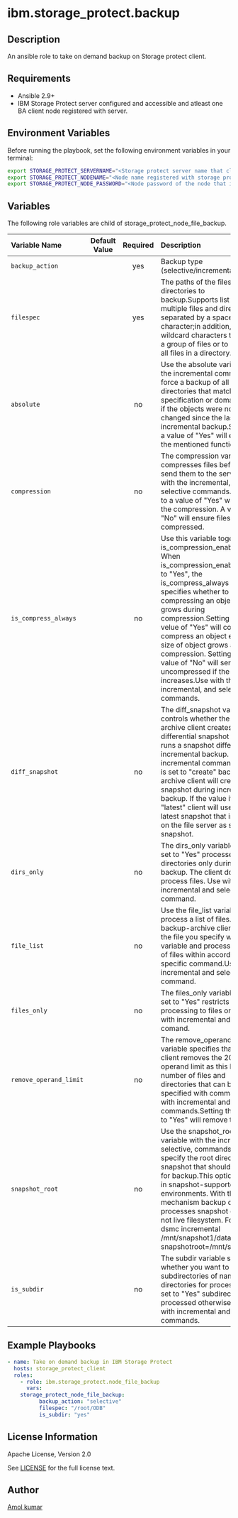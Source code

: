 # ibm.storage_protect.backup

## Description
An ansible role to take on demand backup on Storage protect client.

## Requirements 
- Ansible 2.9+ 
- IBM Storage Protect server configured and accessible  and atleast one BA client node registered with server.

## Environment Variables

Before running the playbook, set the following environment variables in your terminal:

```bash
export STORAGE_PROTECT_SERVERNAME="<Storage protect server name that client is registered with>"
export STORAGE_PROTECT_NODENAME="<Node name registered with storage protect server>"
export STORAGE_PROTECT_NODE_PASSWORD="<Node password of the node that is registered with storage protect server"
```

## Variables
The following role variables are child of storage_protect_node_file_backup.

|Variable Name|Default Value|Required|Description|
|:---|:---:|:---:|:---|
|`backup_action`||yes|Backup type (selective/incremental)|
|`filespec`||yes|The paths of the files or directories to backup.Supports list of multiple files and directories, separated by a space character;in addition,use wildcard characters to include a group of files or to include all files in a directory.| 
|`absolute`||no|Use the absolute variable with the incremental command to force a backup of all files and directories that match the file specification or domain,even if the objects were not changed since the last incremental backup.Setting to a value of "Yes" will enable the mentioned functionality.|
|`compression`||no|The compression variable compresses files before you send them to the server.Use with the incremental,and selective commands.Setting to a value of "Yes" will enable the compression. A value of "No" will ensure files are not compressed. |
|`is_compress_always`||no|Use this variable together with is_compression_enabled. When is_compression_enabled is set to "Yes", the is_compress_always variable specifies whether to continue compressing an object if it grows during compression.Setting to a velue of "Yes" will continue to compress an object even if size of object grows after compression. Setting to a value of "No" will send the file uncompressed if the file size increases.Use with the incremental, and selective commands.|
|`diff_snapshot`||no|The diff_snapshot variable controls whether the backup-archive client creates the differential snapshot when it runs a snapshot difference incremental backup. Use with incremental command.If value is set to "create"  backup-archive client will create the snapshot during incremental backup. If the value it set to "latest" client will use the latest snapshot that is found on the file server as source snapshot.|
|`dirs_only`||no|The dirs_only variable when set to "Yes" processes directories only during backup. The client does not process files. Use with incremental and selective command.|
|`file_list`||no|Use the file_list variable to process a list of files. The backup-archive client opens the file you specify with this variable and processes the list of files within according to the specific command.Use with incremental and selective command.|
|`files_only`||no|The files_only variable when set to "Yes" restricts backup processing to files only. Use with incremental and selective comand.|
|`remove_operand_limit`||no|The remove_operand_limit variable specifies that the client removes the 20-operand limit as this limits the number of files and directories that can be specified with command.Use with incremental and selective commands.Setting the value to "Yes" will remove the limit.|
|`snapshot_root`||no|Use the snapshot_root variable with the incremental, selective, commands to specify the root directory of snapshot that should be used for backup.This option is used in snapshot-supported environments. With this mechanism backup only processes snapshot data and not live filesystem. For ex : dsmc incremental /mnt/snapshot1/data -snapshotroot=/mnt/snapshot1|
|`is_subdir`||no|The subdir variable specifies whether you want to include subdirectories of named directories for processing.If set to "Yes" subdirectories are processed otherwise not.Use with incremental and selective commands.|


## Example Playbooks
```yaml
- name: Take on demand backup in IBM Storage Protect
  hosts: storage_protect_client 
  roles:
    - role: ibm.storage_protect.node_file_backup 
      vars:
	storage_protect_node_file_backup:
          backup_action: "selective" 
          filespec: "/root/ODB" 
          is_subdir: "yes"
```


## License Information
Apache License, Version 2.0

See [LICENSE](LICENSE) for the full license text.

## Author
[Amol kumar](https://github.com/amol-kumar1) 
